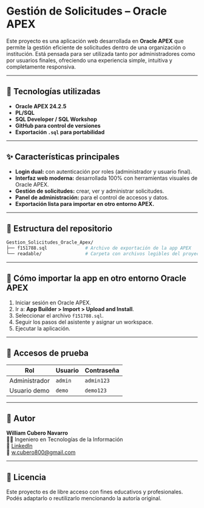 # Gestión de Solicitudes – Oracle APEX

Este proyecto es una aplicación web desarrollada en **Oracle APEX** que permite la gestión eficiente de solicitudes dentro de una organización o institución. Está pensada para ser utilizada tanto por administradores como por usuarios finales, ofreciendo una experiencia simple, intuitiva y completamente responsiva.

---

## 🧰 Tecnologías utilizadas

- **Oracle APEX 24.2.5**
- **PL/SQL**
- **SQL Developer / SQL Workshop**
- **GitHub para control de versiones**
- **Exportación `.sql` para portabilidad**

---

## ✨ Características principales

- **Login dual:** con autenticación por roles (administrador y usuario final).
- **Interfaz web moderna:** desarrollada 100% con herramientas visuales de Oracle APEX.
- **Gestión de solicitudes:** crear, ver y administrar solicitudes.
- **Panel de administración:** para el control de accesos y datos.
- **Exportación lista para importar en otro entorno APEX.**

---

## 📂 Estructura del repositorio

```bash
Gestion_Solicitudes_Oracle_Apex/
├── f151788.sql              # Archivo de exportación de la app APEX
└── readable/                # Carpeta con archivos legibles del proyecto (estructura, metadata)
```

---

## 🚀 Cómo importar la app en otro entorno Oracle APEX

1. Iniciar sesión en Oracle APEX.
2. Ir a: **App Builder > Import > Upload and Install**.
3. Seleccionar el archivo `f151788.sql`.
4. Seguir los pasos del asistente y asignar un workspace.
5. Ejecutar la aplicación.

---

## 🔐 Accesos de prueba

| Rol         | Usuario  | Contraseña |
|-------------|----------|------------|
| Administrador | `admin`  | `admin123` |
| Usuario demo  | `demo`   | `demo123`  |

---

## 📌 Autor

**William Cubero Navarro**  
👨‍💻 Ingeniero en Tecnologías de la Información  
🔗 [LinkedIn](https://www.linkedin.com/in/devwilliamcn/)  
📧 w.cubero800@gmail.com

---

## 📝 Licencia

Este proyecto es de libre acceso con fines educativos y profesionales. Podés adaptarlo o reutilizarlo mencionando la autoría original.
